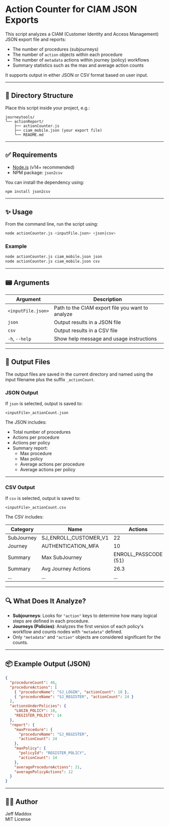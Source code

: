 # Action Counter for CIAM JSON Exports

This script analyzes a CIAM (Customer Identity and Access Management) JSON export file and reports:

- The number of procedures (subjourneys)
- The number of `action` objects within each procedure
- The number of `metadata` actions within journey (policy) workflows
- Summary statistics such as the max and average action counts

It supports output in either JSON or CSV format based on user input.

---

## 📁 Directory Structure

Place this script inside your project, e.g.:

```
journeytools/
└── actionReport/
    ├── actionCounter.js
    ├── ciam_mobile.json (your export file)
    └── README.md
```

---

## ✅ Requirements

- [Node.js](https://nodejs.org/) (v14+ recommended)
- NPM package: `json2csv`

You can install the dependency using:

```bash
npm install json2csv
```

---

## ✨ Usage

From the command line, run the script using:

```bash
node actionCounter.js <inputFile.json> <json|csv>
```

### Example

```bash
node actionCounter.js ciam_mobile.json json
node actionCounter.js ciam_mobile.json csv
```

---

## 📟 Arguments

| Argument            | Description                                         |
|---------------------|-----------------------------------------------------|
| `<inputFile.json>`  | Path to the CIAM export file you want to analyze    |
| `json`              | Output results in a JSON file                       |
| `csv`               | Output results in a CSV file                        |
| `-h`, `--help`      | Show help message and usage instructions            |

---

## 📄 Output Files

The output files are saved in the current directory and named using the input filename plus the suffix `_actionCount`.

### JSON Output

If `json` is selected, output is saved to:

```
<inputFile>_actionCount.json
```

The JSON includes:

- Total number of procedures
- Actions per procedure
- Actions per policy
- Summary report:
  - Max procedure
  - Max policy
  - Average actions per procedure
  - Average actions per policy

---

### CSV Output

If `csv` is selected, output is saved to:

```
<inputFile>_actionCount.csv
```

The CSV includes:

| Category   | Name                           | Actions |
|------------|--------------------------------|---------|
| SubJourney | SJ_ENROLL_CUSTOMER_V1         | 22      |
| Journey    | AUTHENTICATION_MFA            | 10      |
| Summary    | Max SubJourney                | ENROLL_PASSCODE (51) |
| Summary    | Avg Journey Actions           | 26.3    |
| ...        | ...                            | ...     |

---

## 🔍 What Does It Analyze?

- **Subjourneys**: Looks for `"action"` keys to determine how many logical steps are defined in each procedure.
- **Journeys (Policies)**: Analyzes the first version of each policy's workflow and counts nodes with `"metadata"` defined.
- Only `"metadata"` and `"action"` objects are considered significant for the counts.

---

## 📦 Example Output (JSON)

```json
{
  "procedureCount": 46,
  "procedureActions": [
    { "procedureName": "SJ_LOGIN", "actionCount": 18 },
    { "procedureName": "SJ_REGISTER", "actionCount": 24 }
  ],
  "actionsUnderPolicies": {
    "LOGIN_POLICY": 10,
    "REGISTER_POLICY": 14
  },
  "report": {
    "maxProcedure": {
      "procedureName": "SJ_REGISTER",
      "actionCount": 24
    },
    "maxPolicy": {
      "policyId": "REGISTER_POLICY",
      "actionCount": 14
    },
    "averageProcedureActions": 21,
    "averagePolicyActions": 12
  }
}
```

---

## 👨‍💻 Author

Jeff Maddox  
MIT License

